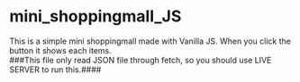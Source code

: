 # mini_shoppingmall_JS
This is a simple mini shoppingmall made with Vanilla JS. When you click the button it shows each items.<br>
###This file only read JSON file through fetch, so you should use LIVE SERVER to run this.####
